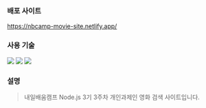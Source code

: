 

### 배포 사이트

<a href="https://nbcamp-movie-site.netlify.app/" target="_blank" style="text-decoration: none;">https://nbcamp-movie-site.netlify.app/</a>

### 사용 기술
<span><img src="https://img.shields.io/badge/html5-E34F26?style=for-the-badge&logo=html5&logoColor=white"></span> <span><img src="https://img.shields.io/badge/css-1572B6?style=for-the-badge&logo=css3&logoColor=white"></span> <span><img src="https://img.shields.io/badge/javascript-F7DF1E?style=for-the-badge&logo=javascript&logoColor=black"></span>

### 설명

> 내일배움캠프 Node.js 3기
3주차 개인과제인 영화 검색 사이트입니다.

